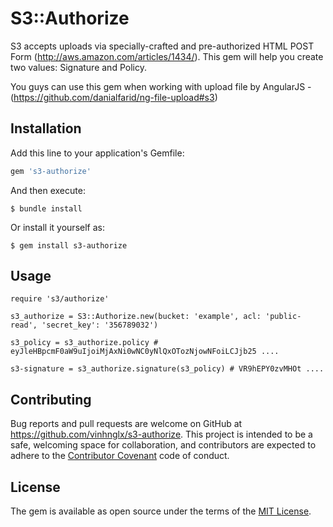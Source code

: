 # S3::Authorize

S3 accepts uploads via specially-crafted and pre-authorized HTML POST Form (http://aws.amazon.com/articles/1434/). This gem will help you create two values: Signature and Policy.

You guys can use this gem when working with upload file by AngularJS -  (https://github.com/danialfarid/ng-file-upload#s3)

## Installation

Add this line to your application's Gemfile:

```ruby
gem 's3-authorize'
```

And then execute:

    $ bundle install

Or install it yourself as:

    $ gem install s3-authorize

## Usage


```
require 's3/authorize'

s3_authorize = S3::Authorize.new(bucket: 'example', acl: 'public-read', 'secret_key': '356789032')

s3_policy = s3_authorize.policy # eyJleHBpcmF0aW9uIjoiMjAxNi0wNC0yNlQxOTozNjowNFoiLCJjb25 ....

s3-signature = s3_authorize.signature(s3_policy) # VR9hEPY0zvMHOt .... 
```

## Contributing

Bug reports and pull requests are welcome on GitHub at https://github.com/vinhnglx/s3-authorize. This project is intended to be a safe, welcoming space for collaboration, and contributors are expected to adhere to the [Contributor Covenant](http://contributor-covenant.org) code of conduct.


## License

The gem is available as open source under the terms of the [MIT License](http://opensource.org/licenses/MIT).

